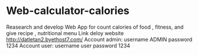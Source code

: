 # Web-calculator-calories
Reasearch and develop Web App for count calories of food , fitness, and give recipe , nutritional menu
Link deloy website http://datletan2.byethost7.com/
Account admin: username ADMIN 
               password 1234
Account user:  username user
               password 1234               
               
